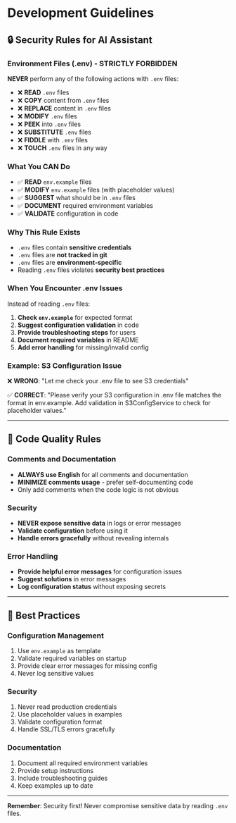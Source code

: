 # Development Guidelines

## 🔒 Security Rules for AI Assistant

### Environment Files (.env) - STRICTLY FORBIDDEN

**NEVER** perform any of the following actions with `.env` files:

- ❌ **READ** `.env` files
- ❌ **COPY** content from `.env` files
- ❌ **REPLACE** content in `.env` files
- ❌ **MODIFY** `.env` files
- ❌ **PEEK** into `.env` files
- ❌ **SUBSTITUTE** `.env` files
- ❌ **FIDDLE** with `.env` files
- ❌ **TOUCH** `.env` files in any way

### What You CAN Do

- ✅ **READ** `env.example` files
- ✅ **MODIFY** `env.example` files (with placeholder values)
- ✅ **SUGGEST** what should be in `.env` files
- ✅ **DOCUMENT** required environment variables
- ✅ **VALIDATE** configuration in code

### Why This Rule Exists

- `.env` files contain **sensitive credentials**
- `.env` files are **not tracked in git**
- `.env` files are **environment-specific**
- Reading `.env` files violates **security best practices**

### When You Encounter .env Issues

Instead of reading `.env` files:

1. **Check `env.example`** for expected format
2. **Suggest configuration validation** in code
3. **Provide troubleshooting steps** for users
4. **Document required variables** in README
5. **Add error handling** for missing/invalid config

### Example: S3 Configuration Issue

❌ **WRONG**: "Let me check your .env file to see S3 credentials"

✅ **CORRECT**: "Please verify your S3 configuration in .env file matches the format in env.example. Add validation in S3ConfigService to check for placeholder values."

---

## 📝 Code Quality Rules

### Comments and Documentation

- **ALWAYS use English** for all comments and documentation
- **MINIMIZE comments usage** - prefer self-documenting code
- Only add comments when the code logic is not obvious

### Security

- **NEVER expose sensitive data** in logs or error messages
- **Validate configuration** before using it
- **Handle errors gracefully** without revealing internals

### Error Handling

- **Provide helpful error messages** for configuration issues
- **Suggest solutions** in error messages
- **Log configuration status** without exposing secrets

---

## 🚀 Best Practices

### Configuration Management

1. Use `env.example` as template
2. Validate required variables on startup
3. Provide clear error messages for missing config
4. Never log sensitive values

### Security

1. Never read production credentials
2. Use placeholder values in examples
3. Validate configuration format
4. Handle SSL/TLS errors gracefully

### Documentation

1. Document all required environment variables
2. Provide setup instructions
3. Include troubleshooting guides
4. Keep examples up to date

---

**Remember**: Security first! Never compromise sensitive data by reading `.env` files.
